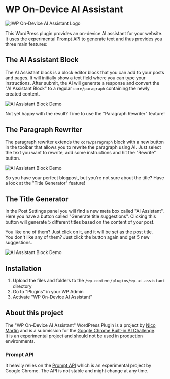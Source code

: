 # WP On-Device AI Assistant

![!WP On-Device AI Assistant Logo](https://uploads.nico.dev/wp-on-device-ai-assistant/logo.svg)

This WordPress plugin provides an on-device AI assistant for your website. It uses the experimental [Prompt API](https://github.com/explainers-by-googlers/prompt-api) to generate text and thus provides you three main features:

## The AI Assistant Block
The AI Assistant block is a block editor block that you can add to your posts and pages. It will initially show a text field where you can type your instructions. After submit, the AI will generate a response and convert the "AI Assistant Block" to a regular `core/paragraph` containing the newly created content.

![AI Assistant Block Demo](https://uploads.nico.dev/wp-on-device-ai-assistant/writing-assistant.gif)

Not yet happy with the result? Time to use the "Paragraph Rewriter" feature!

## The Paragraph Rewriter
The paragraph rewriter extends the `core/paragraph` block with a new button in the toolbar that allows you to rewrite the paragraph using AI. Just select the text you want to rewrite, add some instructions and hit the "Rewrite" button.

![AI Assistant Block Demo](https://uploads.nico.dev/wp-on-device-ai-assistant/paragraph-rewriter.gif)

So you have your perfect blogpost, but you're not sure about the title? Have a look at the "Title Generator" feature!

## The Title Generator
In the Post Settings panel you will find a new meta box called "AI Assistant". Here you have a button called "Generate title suggestions". Clicking this button will generate 5 different titles based on the content of your post.  

You like one of them? Just click on it, and it will be set as the post title.  
You don't like any of them? Just click the button again and get 5 new suggestions.

![AI Assistant Block Demo](https://uploads.nico.dev/wp-on-device-ai-assistant/title-generator.gif)

## Installation
1. Upload the files and folders to the `/wp-content/plugins/wp-ai-assistant` directory
2. Go to "Plugins" in your WP Admin
3. Activate "WP On-Device AI Assistant"

## About this project
The "WP On-Device AI Assistant" WordPress Plugin is a project by [Nico Martin](https://nico.dev) and is a submission for the [Google Chrome Built-in AI Challenge](https://googlechromeai.devpost.com/).  
It is an experimental project and should not be used in production environments.

### Prompt API
It heavily relies on the [Prompt API](https://github.com/explainers-by-googlers/prompt-api) which is an experimental project by Google Chrome. The API is not stable and might change at any time.